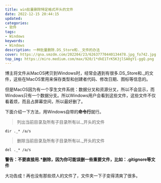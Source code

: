 ```yaml
---
title: win批量删除特定格式开头的文件
date: 2022-12-15 20:44:15
updated:
categories: 
- 软件
tags: 
- Windows
keywords:
- Windows
description: 一种批量删除.DS_Store和._文件的办法
cover: https://qna.smzdm.com/202204/23/62637770440134478.jpg_fo742.jpg
top_img: https://miro.medium.com/max/920/1*dkE1TrK5K3jlSA0gY1-ggQ.png
---
```


博主将文件从MacOS拷贝到Windows时，经常会遇到有很多.DS_Store和.\_的文件，这些在MacOS里用来保存类型和创建者代码、修改日期、图标等信息的。

但是MacOS因为有一个孪生文件系统：数据分叉和资源分叉，所以不会显示，而Windows只有一个数据分支。所以Windows用户会看到这些文件，这些文件不仅看着烦，而且占屏幕空间，所以最好删了。

下面介绍一下方法，用Windows自带的**命令行**就行。

> 列出当前目录及所有子目录所有以._开头的文件

```shell
dir ._* /a/s
```

> 删除当前目录及所有子目录所有以._开头的文件

```shell
del ._* /a/s
```

**警告：不要直接用.\*删除，因为你可能误删一些重要文件，比如：.gitignore等文件**

大功告成！再也没有那些烦人的文件了，文件夹一下子变得清爽了很多。
